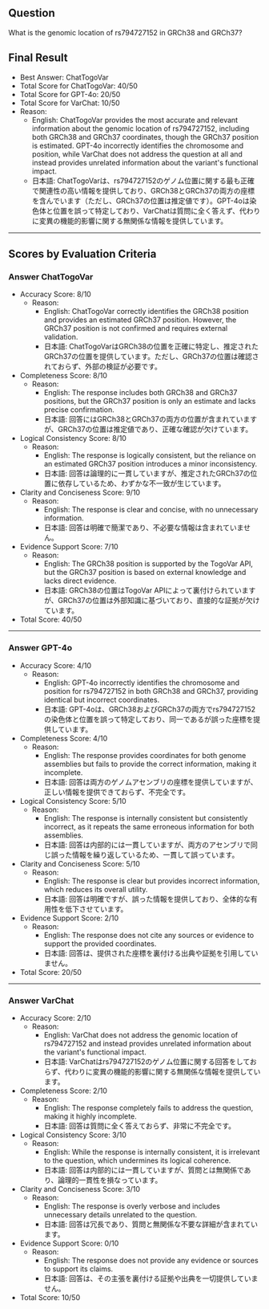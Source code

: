 ## Question

What is the genomic location of rs794727152 in GRCh38 and GRCh37?

## Final Result

- Best Answer: ChatTogoVar
- Total Score for ChatTogoVar: 40/50
- Total Score for GPT-4o: 20/50
- Total Score for VarChat: 10/50
- Reason:
  - English: ChatTogoVar provides the most accurate and relevant information about the genomic location of rs794727152, including both GRCh38 and GRCh37 coordinates, though the GRCh37 position is estimated. GPT-4o incorrectly identifies the chromosome and position, while VarChat does not address the question at all and instead provides unrelated information about the variant's functional impact.
  - 日本語: ChatTogoVarは、rs794727152のゲノム位置に関する最も正確で関連性の高い情報を提供しており、GRCh38とGRCh37の両方の座標を含んでいます（ただし、GRCh37の位置は推定値です）。GPT-4oは染色体と位置を誤って特定しており、VarChatは質問に全く答えず、代わりに変異の機能的影響に関する無関係な情報を提供しています。

---

## Scores by Evaluation Criteria

### Answer ChatTogoVar
- Accuracy Score: 8/10
  - Reason: 
    - English: ChatTogoVar correctly identifies the GRCh38 position and provides an estimated GRCh37 position. However, the GRCh37 position is not confirmed and requires external validation.
    - 日本語: ChatTogoVarはGRCh38の位置を正確に特定し、推定されたGRCh37の位置を提供しています。ただし、GRCh37の位置は確認されておらず、外部の検証が必要です。
- Completeness Score: 8/10
  - Reason: 
    - English: The response includes both GRCh38 and GRCh37 positions, but the GRCh37 position is only an estimate and lacks precise confirmation.
    - 日本語: 回答にはGRCh38とGRCh37の両方の位置が含まれていますが、GRCh37の位置は推定値であり、正確な確認が欠けています。
- Logical Consistency Score: 8/10
  - Reason: 
    - English: The response is logically consistent, but the reliance on an estimated GRCh37 position introduces a minor inconsistency.
    - 日本語: 回答は論理的に一貫していますが、推定されたGRCh37の位置に依存しているため、わずかな不一致が生じています。
- Clarity and Conciseness Score: 9/10
  - Reason: 
    - English: The response is clear and concise, with no unnecessary information.
    - 日本語: 回答は明確で簡潔であり、不必要な情報は含まれていません。
- Evidence Support Score: 7/10
  - Reason: 
    - English: The GRCh38 position is supported by the TogoVar API, but the GRCh37 position is based on external knowledge and lacks direct evidence.
    - 日本語: GRCh38の位置はTogoVar APIによって裏付けられていますが、GRCh37の位置は外部知識に基づいており、直接的な証拠が欠けています。
- Total Score: 40/50

---

### Answer GPT-4o
- Accuracy Score: 4/10
  - Reason: 
    - English: GPT-4o incorrectly identifies the chromosome and position for rs794727152 in both GRCh38 and GRCh37, providing identical but incorrect coordinates.
    - 日本語: GPT-4oは、GRCh38およびGRCh37の両方でrs794727152の染色体と位置を誤って特定しており、同一であるが誤った座標を提供しています。
- Completeness Score: 4/10
  - Reason: 
    - English: The response provides coordinates for both genome assemblies but fails to provide the correct information, making it incomplete.
    - 日本語: 回答は両方のゲノムアセンブリの座標を提供していますが、正しい情報を提供できておらず、不完全です。
- Logical Consistency Score: 5/10
  - Reason: 
    - English: The response is internally consistent but consistently incorrect, as it repeats the same erroneous information for both assemblies.
    - 日本語: 回答は内部的には一貫していますが、両方のアセンブリで同じ誤った情報を繰り返しているため、一貫して誤っています。
- Clarity and Conciseness Score: 5/10
  - Reason: 
    - English: The response is clear but provides incorrect information, which reduces its overall utility.
    - 日本語: 回答は明確ですが、誤った情報を提供しており、全体的な有用性を低下させています。
- Evidence Support Score: 2/10
  - Reason: 
    - English: The response does not cite any sources or evidence to support the provided coordinates.
    - 日本語: 回答は、提供された座標を裏付ける出典や証拠を引用していません。
- Total Score: 20/50

---

### Answer VarChat
- Accuracy Score: 2/10
  - Reason: 
    - English: VarChat does not address the genomic location of rs794727152 and instead provides unrelated information about the variant's functional impact.
    - 日本語: VarChatはrs794727152のゲノム位置に関する回答をしておらず、代わりに変異の機能的影響に関する無関係な情報を提供しています。
- Completeness Score: 2/10
  - Reason: 
    - English: The response completely fails to address the question, making it highly incomplete.
    - 日本語: 回答は質問に全く答えておらず、非常に不完全です。
- Logical Consistency Score: 3/10
  - Reason: 
    - English: While the response is internally consistent, it is irrelevant to the question, which undermines its logical coherence.
    - 日本語: 回答は内部的には一貫していますが、質問とは無関係であり、論理的一貫性を損なっています。
- Clarity and Conciseness Score: 3/10
  - Reason: 
    - English: The response is overly verbose and includes unnecessary details unrelated to the question.
    - 日本語: 回答は冗長であり、質問と無関係な不要な詳細が含まれています。
- Evidence Support Score: 0/10
  - Reason: 
    - English: The response does not provide any evidence or sources to support its claims.
    - 日本語: 回答は、その主張を裏付ける証拠や出典を一切提供していません。
- Total Score: 10/50